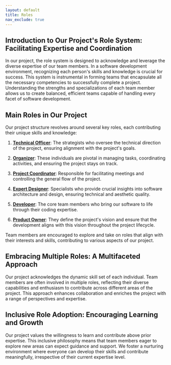 ```yaml
---
layout: default
title: Roles
nav_exclude: true
---
```


## Introduction to Our Project's Role System: Facilitating Expertise and Coordination

In our project, the role system is designed to acknowledge and leverage the diverse expertise of our team members. In a software development environment, recognizing each person's skills and knowledge is crucial for success. This system is instrumental in forming teams that encapsulate all the necessary competencies to successfully complete a project. Understanding the strengths and specializations of each team member allows us to create balanced, efficient teams capable of handling every facet of software development.

## Main Roles in Our Project

Our project structure revolves around several key roles, each contributing their unique skills and knowledge:

1.  **[Technical Officer](https://projecthuda.github.io/docs/technical_officer.html)**: The strategists who oversee the technical direction of the project, ensuring alignment with the project's goals.
    
2.  **[Organizer](https://projecthuda.github.io/docs/organizer.html)**: These individuals are pivotal in managing tasks, coordinating activities, and ensuring the project stays on track.
    
3.  **[Project Coordinator](https://projecthuda.github.io/docs/project_coordinator.html)**: Responsible for facilitating meetings and controlling the general flow of the project.
    
4.  **[Expert Designer](https://projecthuda.github.io/docs/expert_designer.html)**: Specialists who provide crucial insights into software architecture and design, ensuring technical and aesthetic quality.
    
5.  **[Developer](https://projecthuda.github.io/docs/developer.html)**: The core team members who bring our software to life through their coding expertise.
    
6.  **[Product Owner](https://projecthuda.github.io/docs/product_owner.html)**: They define the project's vision and ensure that the development aligns with this vision throughout the project lifecycle.
    

Team members are encouraged to explore and take on roles that align with their interests and skills, contributing to various aspects of our project.

## Embracing Multiple Roles: A Multifaceted Approach

Our project acknowledges the dynamic skill set of each individual. Team members are often involved in multiple roles, reflecting their diverse capabilities and enthusiasm to contribute across different areas of the project. This approach enhances collaboration and enriches the project with a range of perspectives and expertise.

## Inclusive Role Adoption: Encouraging Learning and Growth

Our project values the willingness to learn and contribute above prior expertise. This inclusive philosophy means that team members eager to explore new areas can expect guidance and support. We foster a nurturing environment where everyone can develop their skills and contribute meaningfully, irrespective of their current expertise level.


